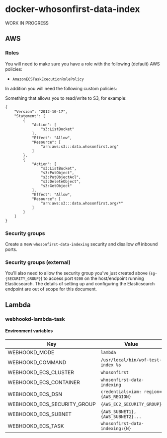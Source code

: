 # docker-whosonfirst-data-index

WORK IN PROGRESS

## AWS

### Roles

You will need to make sure you have a role with the following (default) AWS policies:

* `AmazonECSTaskExecutionRolePolicy`

In addition you will need the following custom policies:

Something that allows you to read/write to S3, for example:

```
{
    "Version": "2012-10-17",
    "Statement": [
        {
            "Action": [
                "s3:ListBucket"
            ],
            "Effect": "Allow",
            "Resource": [
                "arn:aws:s3:::data.whosonfirst.org"
            ]
        },
        {
            "Action": [
                "s3:ListBucket",
                "s3:PutObject",
                "s3:PutObjectAcl",
                "s3:DeleteObject",
                "s3:GetObject"
            ],
            "Effect": "Allow",
            "Resource": [
                "arn:aws:s3:::data.whosonfirst.org/*"
            ]
        }
    ]
}
```

### Security groups

Create a new `whosonfirst-data-indexing` security and disallow _all_ inbound ports.

### Security groups (external)

You'll also need to allow the security group you've just created above (`sg-{SECURITY_GROUP}`) to access port `9200` on the host/endpoint running Elasticsearch. The details of setting up and configuring the Elasticsearch endpoint are out of scope for this document.

## Lambda

### webhookd-lambda-task

#### Environment variables

| Key | Value |
| --- | --- |
| WEBHOOKD_MODE | `lambda` |
| WEBHOOKD_COMMAND | `/usr/local/bin/wof-test-index %s` |
| WEBHOOKD_ECS_CLUSTER | `whosonfirst` |
| WEBHOOKD_ECS_CONTAINER | `whosonfirst-data-indexing` |
| WEBHOOKD_ECS_DSN | `credentials=iam: region={AWS_REGION}` |
| WEBHOOKD_ECS_SECURITY_GROUP | `{AWS_EC2_SECURITY_GROUP}` |
| WEBHOOKD_ECS_SUBNET | `{AWS_SUBNET1},{AWS_SUBNET2}...` |
| WEBHOOKD_ECS_TASK | `whosonfirst-data-indexing:{N}` |
